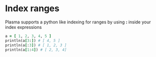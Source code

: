 # Index ranges

Plasma supports a python like indexing for ranges by using **:** inside your index expressions

```ruby
a = [ 1, 2, 3, 4, 5 ]
println(a[3:]) # [ 4, 5 ]
println(a[:3]) # [ 1, 2, 3 ]
println(a[1:4]) # [ 2, 3, 4]
```

